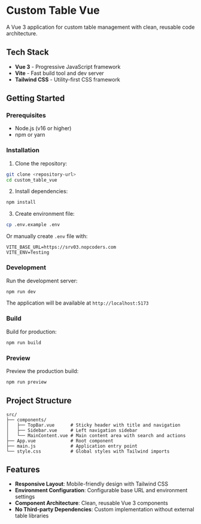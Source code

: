 # Custom Table Vue

A Vue 3 application for custom table management with clean, reusable code architecture.

## Tech Stack

- **Vue 3** - Progressive JavaScript framework
- **Vite** - Fast build tool and dev server
- **Tailwind CSS** - Utility-first CSS framework

## Getting Started

### Prerequisites

- Node.js (v16 or higher)
- npm or yarn

### Installation

1. Clone the repository:
```bash
git clone <repository-url>
cd custom_table_vue
```

2. Install dependencies:
```bash
npm install
```

3. Create environment file:
```bash
cp .env.example .env
```
Or manually create `.env` file with:
```
VITE_BASE_URL=https://srv03.nopcoders.com
VITE_ENV=Testing
```

### Development

Run the development server:
```bash
npm run dev
```

The application will be available at `http://localhost:5173`

### Build

Build for production:
```bash
npm run build
```

### Preview

Preview the production build:
```bash
npm run preview
```

## Project Structure

```
src/
├── components/
│   ├── TopBar.vue      # Sticky header with title and navigation
│   ├── Sidebar.vue     # Left navigation sidebar
│   └── MainContent.vue # Main content area with search and actions
├── App.vue             # Root component
├── main.js             # Application entry point
└── style.css           # Global styles with Tailwind imports
```

## Features

- **Responsive Layout**: Mobile-friendly design with Tailwind CSS
- **Environment Configuration**: Configurable base URL and environment settings
- **Component Architecture**: Clean, reusable Vue 3 components
- **No Third-party Dependencies**: Custom implementation without external table libraries